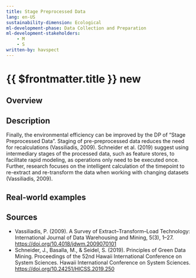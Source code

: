 ```yaml
---
title: Stage Preprocessed Data
lang: en-US
sustainability-dimension: Ecological
ml-development-phase: Data Collection and Preparation
ml-development-stakeholders: 
    - M
    - S
written-by: havspect
---
```


<script setup>
import DPOverview from '../../components/DPOverview.vue'
</script>


# {{ $frontmatter.title }} <Badge type="tip">new</Badge>

## Overview
<DPOverview />

## Description
Finally, the environmental efficiency can be improved by the DP of “Stage Preprocessed Data”. Staging of pre-preprocessed data reduces the need for recalculations (Vassiliadis, 2009). Schneider et al. (2019) suggest using intermediary stages of the processed data, such as feature stores, to facilitate rapid modeling, as operations only need to be executed once. Further, research focuses on the intelligent calculation of the timepoint to re-extract and re-transform the data when working with changing datasets (Vassiliadis, 2009).

## Real-world examples 


## Sources
- Vassiliadis, P. (2009). A Survey of Extract–Transform–Load Technology: International Journal of Data Warehousing and Mining, 5(3), 1–27. https://doi.org/10.4018/jdwm.2009070101
- Schneider, J., Basalla, M., & Seidel, S. (2019). Principles of Green Data Mining. Proceedings of the 52nd Hawaii International Conference on System Sciences. Hawaii International Conference on System Sciences. https://doi.org/10.24251/HICSS.2019.250
